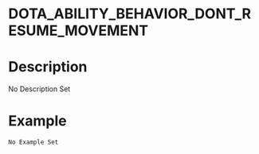 # DOTA_ABILITY_BEHAVIOR_DONT_RESUME_MOVEMENT
# Description
No Description Set
# Example
```No Example Set```